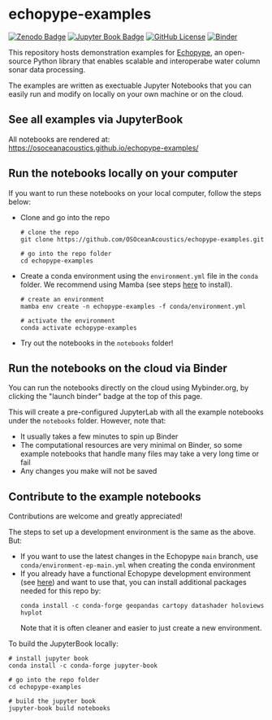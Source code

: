# echopype-examples

[![Zenodo Badge](https://img.shields.io/badge/DOI-10.5281/zenodo.5618177-blue)](https://doi.org/10.5281/zenodo.5618177)
[![Jupyter Book Badge](https://jupyterbook.org/badge.svg)](https://tutorial.xarray.dev)
[![GitHub License](https://img.shields.io/github/license/OSOceanAcoustics/echopype-examples)](https://raw.githubusercontent.com/OSOceanAcoustics/echopype-examples/main/LICENSE)
[![Binder](https://mybinder.org/badge_logo.svg)](https://mybinder.org/v2/gh/OSOceanAcoustics/echopype-examples/main?labpath=notebooks/index.ipynb)

This repository hosts demonstration examples for [Echopype](https://echopype.readthedocs.io/en/stable/), an open-source Python library that enables scalable and interoperabe water column sonar data processing. 

The examples are written as exectuable Jupyter Notebooks that you can easily run and modify on locally on your own machine or on the cloud.


## See all examples via JupyterBook
All notebooks are rendered at: https://osoceanacoustics.github.io/echopype-examples/


## Run the notebooks locally on your computer
If you want to run these notebooks on your local computer, follow the steps below:
- Clone and go into the repo
  ```shell
  # clone the repo
  git clone https://github.com/OSOceanAcoustics/echopype-examples.git

  # go into the repo folder
  cd echopype-examples
  ```
- Create a conda environment using the `environment.yml` file in the `conda` folder. We recommend using Mamba (see steps [here](https://github.com/conda-forge/miniforge#mambaforge) to install).
  ```shell
  # create an environment
  mamba env create -n echopype-examples -f conda/environment.yml

  # activate the environment
  conda activate echopype-examples
  ```
- Try out the notebooks in the `notebooks` folder!


## Run the notebooks on the cloud via Binder
You can run the notebooks directly on the cloud using Mybinder.org, by clicking the "launch binder" badge at the top of this page.

This will create a pre-configured JupyterLab with all the example notebooks under the `notebooks` folder. However, note that:
- It usually takes a few minutes to spin up Binder
- The computational resources are very minimal on Binder, so some example notebooks that handle many files may take a very long time or fail
- Any changes you make will not be saved


## Contribute to the example notebooks
Contributions are welcome and greatly appreciated!

The steps to set up a development environment is the same as the above. But:
- If you want to use the latest changes in the Echopype `main` branch, use `conda/environment-ep-main.yml` when creating the conda environment
- If you already have a functional Echopype development environment (see [here](https://echopype.readthedocs.io/en/stable/contributing.html#installation-for-echopype-development)) and want to use that, you can install additional packages needed for this repo by:
  ```shell
  conda install -c conda-forge geopandas cartopy datashader holoviews hvplot
  ```
  Note that it is often cleaner and easier to just create a new environment.


To build the JupyterBook locally:
```shell
# install jupyter book
conda install -c conda-forge jupyter-book

# go into the repo folder
cd echopype-examples

# build the jupyter book
jupyter-book build notebooks
```
